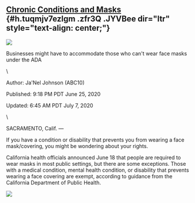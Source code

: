 
[Chronic Conditions and Masks](https://www.google.com/url?q=https%3A%2F%2Fwww.abc10.com%2Farticle%2Fnews%2Fhealth%2Fcoronavirus%2Fface-mask-ada%2F103-db4e15d0-6921-4620-b6a8-a12d2dd356a5&sa=D&sntz=1&usg=AFQjCNFMjX-N0mblj-_Bv700bQ9mD8sFrQ) {#h.tuqmjv7ezlgm .zfr3Q .JYVBee dir="ltr" style="text-align: center;"}
----------------------------------------------------------------------------------------------------------------------------------------------------------------------------------------------------------------------------------------------

[![](https://lh4.googleusercontent.com/yNwQApQ80YYtxPg86cgyccl1hJLtaEs0oTZCNDC036U5f1Y-zIT5lsRJgEI_kJmcS5XpEc8U_VX7WGqBkiBSTar9jbiKaCaGLduAgkIlGvqdw24nGZ4=w1280)](https://www.google.com/url?q=https%3A%2F%2Fredcap.med.usc.edu%2Fsurveys%2F%3Fs%3DJ7KEL4YTKT&sa=D&sntz=1&usg=AFQjCNGgmJPVlIxKzdq9Pd16K5HC0kstRQ)

Businesses might have to accommodate those who can't wear face masks
under the ADA

\

Author: Ja'Nel Johnson (ABC10)

Published: 9:18 PM PDT June 25, 2020

Updated: 6:45 AM PDT July 7, 2020

\

SACRAMENTO, Calif. —

If you have a condition or disability that prevents you from wearing a
face mask/covering, you might be wondering about your rights.

California health officials announced June 18 that people are required
to wear masks in most public settings, but there are some exceptions.
Those with a medical condition, mental health condition, or disability
that prevents wearing a face covering are exempt, according to guidance
from the California Department of Public Health.

![](https://lh4.googleusercontent.com/TzVgrm1HJY-C2tUBJw4BSPwy2raQAVlE492VmjYyFdwy4-0rKM87uOR38-fynG1WFi7qXNMTI-rIBdOCLLv6i4_0L92fbnjc5NCOkTcqhCqhscvEWw=w1280)
